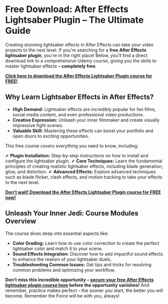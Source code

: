 # Free Download: After Effects Lightsaber Plugin – The Ultimate Guide

Creating stunning lightsaber effects in After Effects can take your video projects to the next level. If you're searching for a **free After Effects lightsaber plugin**, you're in the right place! Below, you’ll find a direct download link to a comprehensive Udemy course, giving you the skills to master lightsaber effects – **completely free**.

[**Click here to download the After Effects Lightsaber Plugin course for FREE!**](https://udemywork.com/after-effects-lightsaber-plugin)

## Why Learn Lightsaber Effects in After Effects?

*   **High Demand:** Lightsaber effects are incredibly popular for fan films, social media content, and even professional video productions.
*   **Creative Expression:** Unleash your inner filmmaker and create visually impressive fight scenes.
*   **Valuable Skill:** Mastering these effects can boost your portfolio and open doors to exciting opportunities.

This free course covers everything you need to know, including:

✔ **Plugin Installation:** Step-by-step instructions on how to install and configure the lightsaber plugin.
✔ **Core Techniques:** Learn the fundamental principles of creating realistic lightsaber effects, including blade generation, glow, and distortion.
✔ **Advanced Effects:** Explore advanced techniques such as blade flicker, clash effects, and motion tracking to take your effects to the next level.

[**Don't wait! Download the After Effects Lightsaber Plugin course for FREE now!**](https://udemywork.com/after-effects-lightsaber-plugin)

## Unleash Your Inner Jedi: Course Modules Overview

The course dives deep into essential aspects like:

*   **Color Grading:** Learn how to use color correction to create the perfect lightsaber color and match it to your scene.
*   **Sound Effects Integration:** Discover how to add impactful sound effects to enhance the realism of your lightsaber duels.
*   **Troubleshooting Common Issues:** Get tips and tricks for resolving common problems and optimizing your workflow.

**Don’t miss this incredible opportunity – [secure your free After Effects lightsaber plugin course here](https://udemywork.com/after-effects-lightsaber-plugin) before the opportunity vanishes!** And remember, practice makes perfect – the sooner you start, the better you will become. Remember the Force will be with you, always!
